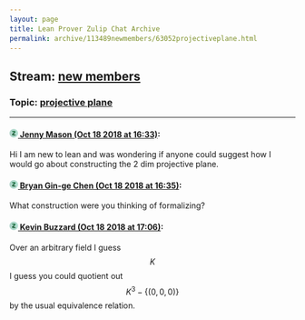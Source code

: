 ```yaml
---
layout: page
title: Lean Prover Zulip Chat Archive 
permalink: archive/113489newmembers/63052projectiveplane.html
---
```


## Stream: [new members](index.html)
### Topic: [projective plane](63052projectiveplane.html)

---

#### [![Click to go to Zulip](../../assets/img/zulip2.png) Jenny Mason (Oct 18 2018 at 16:33)](https://leanprover.zulipchat.com/#narrow/stream/113489-new%20members/topic/projective%20plane/near/136047252):
Hi I am new to lean and was wondering if anyone could suggest how I would go about constructing the 2 dim projective plane.

#### [![Click to go to Zulip](../../assets/img/zulip2.png) Bryan Gin-ge Chen (Oct 18 2018 at 16:35)](https://leanprover.zulipchat.com/#narrow/stream/113489-new%20members/topic/projective%20plane/near/136047369):
What construction were you thinking of formalizing?

#### [![Click to go to Zulip](../../assets/img/zulip2.png) Kevin Buzzard (Oct 18 2018 at 17:06)](https://leanprover.zulipchat.com/#narrow/stream/113489-new%20members/topic/projective%20plane/near/136049461):
Over an arbitrary field I guess $$K$$ I guess you could quotient out $$K^3-\{(0,0,0)\}$$ by the usual equivalence relation.

